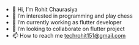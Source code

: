 - 👋 Hi, I’m Rohit Chaurasiya
- 👀 I’m interested in programming and play chess
- 🌱 I’m currently working as flutter developer
- 💞️ I’m looking to collaborate on flutter project
- 📫 How to reach me techrohit151@gmail.com

<!---
flutter-rohit/flutter-rohit is a ✨ special ✨ repository because its `README.md` (this file) appears on your GitHub profile.
You can click the Preview link to take a look at your changes.
--->
